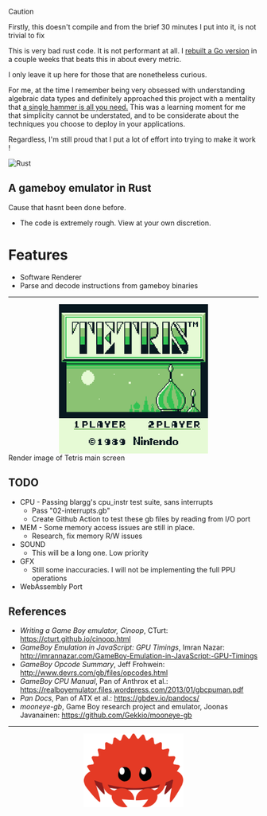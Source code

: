 > [!CAUTION]
> Firstly, this doesn't compile and from the brief 30 minutes I put into it, is not trivial to fix
> 
> This is very bad rust code. It is not performant at all. I [rebuilt a Go version](https://github.com/ngynkvn/gogb) in a couple weeks that beats this in about every metric.
>
> I only leave it up here for those that are nonetheless curious.
>
> For me, at the time I remember being very obsessed with understanding algebraic data types and definitely approached this project with a mentality that [a single hammer is all you need.](https://en.wikipedia.org/wiki/Law_of_the_instrument#:~:text=The%20law%20of%20the%20instrument,original%20to%20either%20of%20them.)
> This was a learning moment for me that simplicity cannot be understated, and to be considerate about the techniques you choose to deploy in your applications.
>
> Regardless, I'm still proud that I put a lot of effort into trying to make it work !

![Rust](https://github.com/ngynkvn/.rsboy/workflows/Rust/badge.svg)

## A gameboy emulator in Rust

Cause that hasnt been done before.

- The code is extremely rough. View at your own discretion.

# Features
- Software Renderer
- Parse and decode instructions from gameboy binaries

---

<img src="docs/image.png" style="display:block;margin:0 auto" width=300px/>
Render image of Tetris main screen

## TODO
- CPU - Passing blargg's cpu_instr test suite, sans interrupts
  - Pass "02-interrupts.gb"
  - Create Github Action to test these gb files by reading from I/O port
- MEM - Some memory access issues are still in place.
  - Research, fix memory R/W issues
- SOUND
  - This will be a long one. Low priority
- GFX
  - Still some inaccuracies. I will not be implementing the full PPU operations
- WebAssembly Port

## References
- _Writing a Game Boy emulator, Cinoop_, CTurt: https://cturt.github.io/cinoop.html
- _GameBoy Emulation in JavaScript: GPU Timings_, Imran Nazar: http://imrannazar.com/GameBoy-Emulation-in-JavaScript:-GPU-Timings
- _GameBoy Opcode Summary_, Jeff Frohwein: http://www.devrs.com/gb/files/opcodes.html
- _GameBoy CPU Manual_, Pan of Anthrox et al.: https://realboyemulator.files.wordpress.com/2013/01/gbcpuman.pdf
- _Pan Docs_, Pan of ATX et al.: https://gbdev.io/pandocs/
- _mooneye-gb_, Game Boy research project and emulator, Joonas Javanainen: https://github.com/Gekkio/mooneye-gb

---
<img src="docs/cuddlyferris.svg" style="display:block;margin:0 auto" width=200px/>
